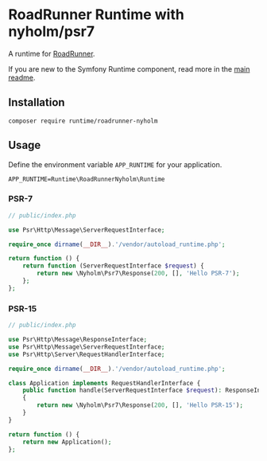 # RoadRunner Runtime with nyholm/psr7

A runtime for [RoadRunner](https://roadrunner.dev/).

If you are new to the Symfony Runtime component, read more in the [main readme](https://github.com/php-runtime/runtime).

## Installation

```
composer require runtime/roadrunner-nyholm
```

## Usage

Define the environment variable `APP_RUNTIME` for your application.

```
APP_RUNTIME=Runtime\RoadRunnerNyholm\Runtime
```

### PSR-7

```php
// public/index.php

use Psr\Http\Message\ServerRequestInterface;

require_once dirname(__DIR__).'/vendor/autoload_runtime.php';

return function () {
    return function (ServerRequestInterface $request) {
        return new \Nyholm\Psr7\Response(200, [], 'Hello PSR-7');
    };
};

```

### PSR-15

```php
// public/index.php

use Psr\Http\Message\ResponseInterface;
use Psr\Http\Message\ServerRequestInterface;
use Psr\Http\Server\RequestHandlerInterface;

require_once dirname(__DIR__).'/vendor/autoload_runtime.php';

class Application implements RequestHandlerInterface {
    public function handle(ServerRequestInterface $request): ResponseInterface
    {
        return new \Nyholm\Psr7\Response(200, [], 'Hello PSR-15');
    }
}

return function () {
    return new Application();
};
```

